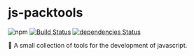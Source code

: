 # js-packtools
![npm](https://img.shields.io/npm/v/js-packtools.svg)
[![Build Status](https://travis-ci.org/jasp402/web-Scraping-Utilities.svg?branch=master)](https://travis-ci.org/jasp402/web-Scraping-Utilities)
[![dependencies Status](https://david-dm.org/jasp402/js-packtools/status.svg)](https://david-dm.org/jasp402/js-packtools)

:notebook_with_decorative_cover: A small collection of tools for the development of javascript.
